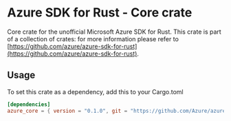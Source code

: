 # Azure SDK for Rust - Core crate

Core crate for the unofficial Microsoft Azure SDK for Rust. This crate is part of a collection of crates: for more information please refer to [https://github.com/azure/azure-sdk-for-rust](https://github.com/azure/azure-sdk-for-rust).

## Usage

To set this crate as a dependency, add this to your Cargo.toml

```toml
[dependencies]
azure_core = { version = "0.1.0", git = "https://github.com/Azure/azure-sdk-for-rust" }
```
